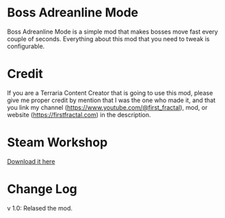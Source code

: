 # Boss Adreanline Mode
Boss Adreanline Mode is a simple mod that makes bosses move fast every couple of seconds. 
Everything about this mod that you need to tweak is configurable.

# Credit
If you are a Terraria Content Creator that is going to use this mod, please give me proper credit by mention that I was the one who made it, and that you link my channel (https://www.youtube.com/@first_fractal), mod, or website (https://firstfractal.com) in the description.

# Steam Workshop
[Download it here](https://www.youtube.com/watch?v=dQw4w9WgXcQ)

# Change Log
v 1.0:
Relased the mod.